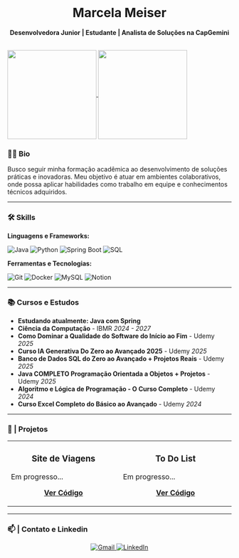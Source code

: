 <div align="center">
  <br>
  <h1>Marcela Meiser</h1>
  <p><b>Desenvolvedora Junior | Estudante | Analista de Soluções na CapGemini</b></p>
  <br>
</div>

<a href="https://github.com/MarcelaMeiser/github-readme-stats">
  <img height=200 align="center" src="https://github-readme-stats.vercel.app/api?username=MarcelaMeiser" />
</a>
<a href="https://github.com/MarcelaMeiser/convoychat">
  <img height=200 align="center" src="https://github-readme-stats.vercel.app/api/top-langs?username=MarcelaMeiser&layout=compact&langs_count=8&card_width=320" />
</a>

### 🧑🏻 Bio
<p>
  Busco seguir minha formação acadêmica ao desenvolvimento de soluções práticas e inovadoras. Meu objetivo é atuar em ambientes colaborativos, onde possa aplicar habilidades como trabalho em equipe e conhecimentos técnicos adquiridos.
</p>

---

### 🛠️ Skills
<div align="left">
  <p><b>Linguagens e Frameworks:</b></p>
  <p>
    <img src="https://img.shields.io/badge/Java-ED8B00?style=for-the-badge&logo=openjdk&logoColor=white" alt="Java" />
    <img src="https://img.shields.io/badge/Python-3776AB?style=for-the-badge&logo=python&logoColor=white" alt="Python" />
    <img src="https://img.shields.io/badge/Spring-6DB33F?style=for-the-badge&logo=spring&logoColor=white" alt="Spring Boot" />
    <img src="https://img.shields.io/badge/SQL-025E8C?style=for-the-badge&logo=microsoft-sql-server&logoColor=white" alt="SQL" />
  </p>

  <p><b>Ferramentas e Tecnologias:</b></p>
  <p>
    <img src="https://img.shields.io/badge/GIT-E44C30?style=for-the-badge&logo=git&logoColor=white" alt="Git" />
    <img src="https://img.shields.io/badge/Docker-2496ED?style=for-the-badge&logo=docker&logoColor=white" alt="Docker" />
    <img src="https://img.shields.io/badge/MySQL-4479A1?style=for-the-badge&logo=mysql&logoColor=white" alt="MySQL" />
    <img src="https://img.shields.io/badge/Notion-000000?style=for-the-badge&logo=notion&logoColor=white" alt="Notion" />
  </p>
</div>

---

### 📚 Cursos e Estudos
<ul>
  <li><b>Estudando atualmente: Java com Spring</b></li>
  <li><b>Ciência da Computação</b> - IBMR <i>2024 - 2027</i></li>
  <li><b>Como Dominar a Qualidade do Software do Início ao Fim</b> - Udemy <i>2025</i></li>
  <li><b>Curso IA Generativa Do Zero ao Avançado 2025</b> - Udemy <i>2025</i></li>
  <li><b>Banco de Dados SQL do Zero ao Avançado + Projetos Reais</b> - Udemy <i>2025</i></li>
  <li><b>Java COMPLETO Programação Orientada a Objetos + Projetos</b> - Udemy <i>2025</i></li>
  <li><b>Algoritmo e Lógica de Programação - O Curso Completo</b> - Udemy <i>2024</i></li>
  <li><b>Curso Excel Completo do Básico ao Avançado</b> - Udemy <i>2024</i></li>
</ul>

---

### 🚀 | Projetos
<table width="100%">
  <tr>
    <td width="30%">
      <h3 align="center">Site de Viagens</h3>
        <p>
          Em progresso...
        </p>
        <p align="center">
          <a href="https://github.com/MarcelaMeiser?tab=repositories" title="Repositório">
            <b>Ver Código</b>
          </a>
        </p>
      </p>
    </td>
    <td width="30%">
      <h3 align="center">To Do List</h3>
        <p>
          Em progresso...
        </p>
        <p align="center">
          <a href="https://github.com/MarcelaMeiser?tab=repositories" title="Repositório">
            <b>Ver Código</b>
          </a>
        </p>
      </p>
    </td>
  </tr>
</table>

---

### 📫 | Contato e Linkedin
<div align="center">
  <a href="mailto:marcela.meiser@gmail.com">
    <img src="https://img.shields.io/badge/Gmail-D14836?style=for-the-badge&logo=gmail&logoColor=white" alt="Gmail">
  </a>
  <a href="https://www.linkedin.com/in/marcelameiser/">
    <img src="https://img.shields.io/badge/LinkedIn-0077B5?style=for-the-badge&logo=linkedin&logoColor=white" alt="LinkedIn">
  </a>
</div>
